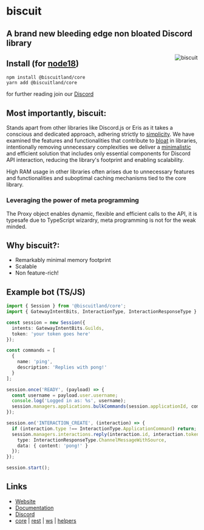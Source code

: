 # biscuit

## A brand new bleeding edge non bloated Discord library

<img align="right" src="https://raw.githubusercontent.com/oasisjs/biscuit/main/assets/icon.svg" alt="biscuit"/>

## Install (for [node18](https://nodejs.org/en/download/))

```sh-session
npm install @biscuitland/core
yarn add @biscuitland/core
```

for further reading join our [Discord](https://discord.com/invite/XNw2RZFzaP)

## Most importantly, biscuit:
Stands apart from other libraries like Discord.js or Eris as it takes a conscious and dedicated approach, adhering strictly to [simplicity](https://en.wikipedia.org/wiki/Unix_philosophy). We have examined the features and functionalities that contribute to [bloat](https://en.wikipedia.org/wiki/Code_bloat) in libraries, intentionally removing unnecessary complexities we deliver a [minimalistic](https://en.wikipedia.org/wiki/Minimalism_(computing)) and efficient solution that includes only essential components for Discord API interaction, reducing the library's footprint and enabling scalability.

High RAM usage in other libraries often arises due to unnecessary features and functionalities and suboptimal caching mechanisms tied to the core library.

### Leveraging the power of meta programming
The Proxy object enables dynamic, flexible and efficient calls to the API, it is typesafe due to TypeScript wizardry, meta programming is not for the weak minded.

## Why biscuit?:
- Remarkably minimal memory footprint
- Scalable
- Non feature-rich!

## Example bot (TS/JS)

```ts
import { Session } from '@biscuitland/core';
import { GatewayIntentBits, InteractionType, InteractionResponseType } from '@biscuitland/common';

const session = new Session({
  intents: GatewayIntentBits.Guilds,
  token: 'your token goes here'
});

const commands = [
  {
    name: 'ping',
    description: 'Replies with pong!'
  }
];

session.once('READY', (payload) => {
  const username = payload.user.username;
  console.log('Logged in as: %s', username);
  session.managers.applications.bulkCommands(session.applicationId, commands);
});

session.on('INTERACTION_CREATE', (interaction) => {
  if (interaction.type !== InteractionType.ApplicationCommand) return;
  session.managers.interactions.reply(interaction.id, interaction.token, {
    type: InteractionResponseType.ChannelMessageWithSource,
    data: { content: 'pong!' }
  });
});

session.start();
```

## Links
* [Website](https://biscuitjs.com/)
* [Documentation](https://docs.biscuitjs.com/)
* [Discord](https://discord.gg/XNw2RZFzaP)
* [core](https://www.npmjs.com/package/@biscuitland/core) | [rest](https://www.npmjs.com/package/@biscuitland/rest) | [ws](https://www.npmjs.com/package/@biscuitland/ws) | [helpers](https://www.npmjs.com/package/@biscuitland/helpers)
